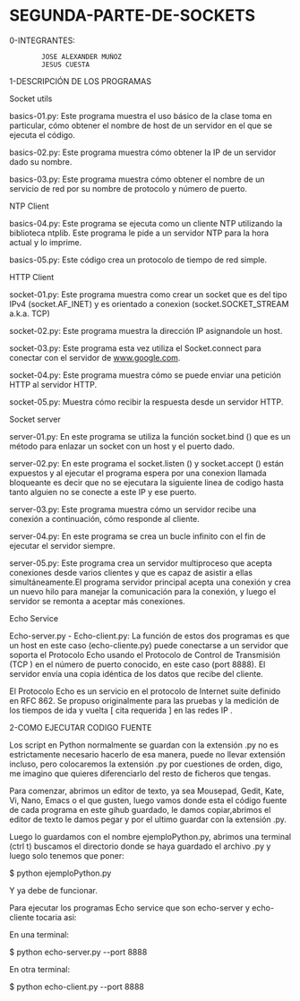 # SEGUNDA-PARTE-DE-SOCKETS
0-INTEGRANTES: 

            JOSE ALEXANDER MUÑOZ   
            JESUS CUESTA
            
1-DESCRIPCIÓN DE LOS PROGRAMAS  

Socket utils

basics-01.py: Este programa muestra el uso básico de la clase toma en particular, cómo obtener el nombre de host de un servidor en el que se ejecuta el código.

basics-02.py: Este programa muestra cómo obtener la IP de un servidor dado su nombre.

basics-03.py: Este programa muestra cómo obtener el nombre de un servicio de red por su nombre de protocolo y número de puerto.

NTP Client

basics-04.py: Este programa se ejecuta como un cliente NTP utilizando la biblioteca ntplib. Este programa le pide a un servidor NTP para la hora actual y lo imprime.

basics-05.py: Este código crea un protocolo de tiempo de red simple.

HTTP Client

socket-01.py: Este programa muestra como crear un socket que es del tipo IPv4 (socket.AF_INET) y es orientado a conexion (socket.SOCKET_STREAM a.k.a. TCP)

socket-02.py: Este programa muestra la dirección IP asignandole un host.

socket-03.py: Este programa esta vez utiliza el Socket.connect para conectar con el servidor de www.google.com.

socket-04.py: Este programa muestra cómo se puede enviar una petición HTTP al servidor HTTP.

socket-05.py: Muestra cómo recibir la respuesta desde un servidor HTTP.


Socket server

server-01.py: En este programa se utiliza la función socket.bind () que es un método para enlazar un socket con un host y el puerto dado.

server-02.py: En este programa el socket.listen () y socket.accept () están expuestos y al ejecutar el programa espera por una conexion llamada bloqueante es decir que no se ejecutara la siguiente linea de codigo hasta tanto alguien no se conecte a este IP y ese puerto.

server-03.py: Este programa muestra cómo un servidor recibe una conexión a continuación, cómo responde al cliente.

server-04.py: En este programa se crea un bucle infinito con el fin de ejecutar el servidor siempre.

server-05.py: Este programa crea un servidor multiproceso que acepta conexiones desde varios clientes y que es capaz de asistir a ellas simultáneamente.El programa servidor principal acepta una conexión y crea un nuevo hilo para manejar la comunicación para la conexión, y luego el servidor se remonta a aceptar más conexiones.


Echo Service

Echo-server.py - Echo-client.py: La función de estos dos programas es que un host en este caso (echo-cliente.py) puede conectarse a un servidor que soporta el Protocolo Echo usando el Protocolo de Control de Transmisión (TCP ) en el número de puerto conocido, en este caso (port 8888). El servidor envía una copia idéntica de los datos que recibe del cliente.

El Protocolo Echo es un servicio en el protocolo de Internet suite definido en RFC 862. Se propuso originalmente para las pruebas y la medición de los tiempos de ida y vuelta [ cita requerida ] en las redes IP .

2-COMO EJECUTAR CODIGO FUENTE

Los script en Python normalmente se guardan con la extensión .py no es estrictamente necesario hacerlo de esa manera, puede no llevar extensión incluso, pero colocaremos la extensión .py por cuestiones de orden, digo, me imagino que quieres diferenciarlo del resto de ficheros que tengas.

Para comenzar, abrimos un editor de texto, ya sea Mousepad, Gedit, Kate, Vi, Nano, Emacs o el que gusten, luego vamos donde esta el código fuente de cada programa en este gihub guardado, le damos copiar,abrimos el editor de texto le damos pegar y por el ultimo guardar con la extensión .py.

Luego lo guardamos con el nombre ejemploPython.py, abrimos una terminal (ctrl t) buscamos el directorio donde se haya guardado el archivo .py y luego solo tenemos que poner:

$ python ejemploPython.py

Y ya debe de funcionar.

Para ejecutar los programas Echo service que son echo-server y echo-cliente tocaria asi:

En una terminal:

$ python echo-server.py --port 8888

En otra terminal:

$ python echo-client.py --port 8888

